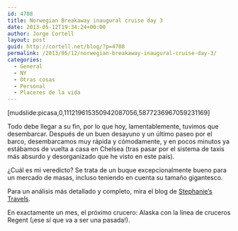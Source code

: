 ```yaml
---
id: 4708
title: Norwegian Breakaway inaugural cruise day 3
date: 2013-05-12T19:34:24+00:00
author: Jorge Cortell
layout: post
guid: http://cortell.net/blog/?p=4708
permalink: /2013/05/12/norwegian-breakaway-inaugural-cruise-day-3/
categories:
  - General
  - NY
  - Otras cosas
  - Personal
  - Placeres de la vida
---
```

[mudslide:picasa,0,111219615350942087056,5877236967059231169]

Todo debe llegar a su fin, por lo que hoy, lamentablemente, tuvimos que desembarcar. Después de un buen desayuno y un último paseo por el barco, desembarcamos muy rápida y cómodamente, y en pocos minutos ya estábamos de vuelta a casa en Chelsea (tras pasar por el sistema de taxis más absurdo y desorganizado que he visto en este país).

¿Cuál es mi veredicto? Se trata de un buque excepcionalmente bueno para un mercado de masas, incluso teniendo en cuenta su tamaño gigantesco.

Para un análisis más detallado y completo, mira el blog de <a title="http://stephanieserinotravelblog.blogspot.com/2013/05/norwegian-breakaway-review-inaugural.html" href="http://stephanieserinotravelblog.blogspot.com/2013/05/norwegian-breakaway-review-inaugural.html" target="_blank">Stephanie‘s Travels</a>.

En exactamente un mes, el próximo crucero: Alaska con la línea de cruceros Regent (¡ese sí que va a ser una pasada!).